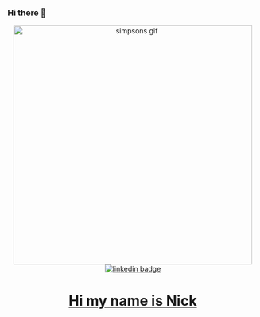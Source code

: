 ### Hi there 👋

<div id='header' align='center'>
  <img src="https://giphy.com/embed/ASd0Ukj0y3qMM.gif" width="480" alt='simpsons gif'/>
  <div id='linkedin'>
    <a href='https://www.linkedin.com/in/npicciano79/'>
      <img src='https://img.shields.io/badge/LinkedIn-blue?style=for-the-badge&logo=linkedin&logoColor=white' alt='linkedin badge'/>
  
  </div>
  <h1>Hi my name is Nick</h1>
  </div>



<!--
**npicciano79/npicciano79** is a ✨ _special_ ✨ repository because its `README.md` (this file) appears on your GitHub profile.

Here are some ideas to get you started:

- 🔭 I’m currently working on ...
- 🌱 I’m currently learning ...
- 👯 I’m looking to collaborate on ...
- 🤔 I’m looking for help with ...
- 💬 Ask me about ...
- 📫 How to reach me: ...
- 😄 Pronouns: ...
- ⚡ Fun fact: ...
-->
